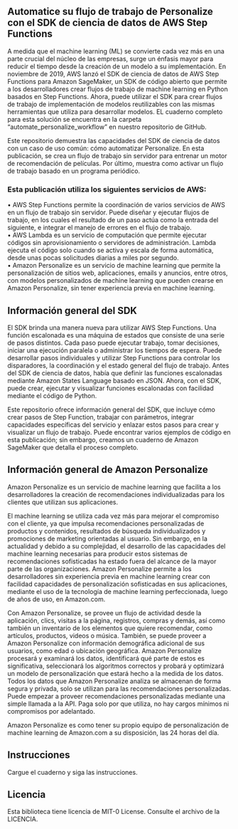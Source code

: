 ## Automatice su flujo de trabajo de Personalize con el SDK de ciencia de datos de AWS Step Functions

A medida que el machine learning (ML) se convierte cada vez más en una parte crucial del núcleo de las empresas, surge un énfasis mayor para reducir el tiempo desde la creación de un modelo a su implementación. En noviembre de 2019, AWS lanzó el SDK de ciencia de datos de AWS Step Functions para Amazon SageMaker, un SDK de código abierto que permite a los desarrolladores crear flujos de trabajo de machine learning en Python basados en Step Functions. Ahora, puede utilizar el SDK para crear flujos de trabajo de implementación de modelos reutilizables con las mismas herramientas que utiliza para desarrollar modelos. EL cuaderno completo para esta solución se encuentra en la carpeta “automate_personalize_workflow” en nuestro repositorio de GitHub.

Este repositorio demuestra las capacidades del SDK de ciencia de datos con un caso de uso común: cómo automatizar Personalize. En esta publicación, se crea un flujo de trabajo sin servidor para entrenar un motor de recomendación de películas. Por último, muestra como activar un flujo de trabajo basado en un programa periódico.

### Esta publicación utiliza los siguientes servicios de AWS:
•	AWS Step Functions permite la coordinación de varios servicios de AWS en un flujo de trabajo sin servidor. Puede diseñar y ejecutar flujos de trabajo, en los cuales el resultado de un paso actúa como la entrada del siguiente, e integrar el manejo de errores en el flujo de trabajo.\
•	AWS Lambda es un servicio de computación que permite ejecutar códigos sin aprovisionamiento o servidores de administración. Lambda ejecuta el código solo cuando se activa y escala de forma automática, desde unas pocas solicitudes diarias a miles por segundo.\
•	Amazon Personalize es un servicio de machine learning que permite la personalización de sitios web, aplicaciones, emails y anuncios, entre otros, con modelos personalizados de machine learning que pueden crearse en Amazon Personalize, sin tener experiencia previa en machine learning.

## Información general del SDK
El SDK brinda una manera nueva para utilizar AWS Step Functions. Una función escalonada es una máquina de estados que consiste de una serie de pasos distintos. Cada paso puede ejecutar trabajo, tomar decisiones, iniciar una ejecución paralela o administrar los tiempos de espera. Puede desarrollar pasos individuales y utilizar Step Functions para controlar los disparadores, la coordinación y el estado general del flujo de trabajo. Antes del SDK de ciencia de datos, había que definir las funciones escalonadas mediante Amazon States Language basado en JSON. Ahora, con el SDK, puede crear, ejecutar y visualizar funciones escalonadas con facilidad mediante el código de Python.

Este repositorio ofrece información general del SDK, que incluye cómo crear pasos de Step Function, trabajar con parámetros, integrar capacidades específicas del servicio y enlazar estos pasos para crear y visualizar un flujo de trabajo. Puede encontrar varios ejemplos de código en esta publicación; sin embargo, creamos un cuaderno de Amazon SageMaker que detalla el proceso completo.

## Información general de Amazon Personalize
Amazon Personalize es un servicio de machine learning que facilita a los desarrolladores la creación de recomendaciones individualizadas para los clientes que utilizan sus aplicaciones.

El machine learning se utiliza cada vez más para mejorar el compromiso con el cliente, ya que impulsa recomendaciones personalizadas de productos y contenidos, resultados de búsqueda individualizados y promociones de marketing orientadas al usuario. Sin embargo, en la actualidad y debido a su complejidad, el desarrollo de las capacidades del machine learning necesarias para producir estos sistemas de recomendaciones sofisticadas ha estado fuera del alcance de la mayor parte de las organizaciones. Amazon Personalize permite a los desarrolladores sin experiencia previa en machine learning crear con facilidad capacidades de personalización sofisticadas en sus aplicaciones, mediante el uso de la tecnología de machine learning perfeccionada, luego de años de uso, en Amazon.com.

Con Amazon Personalize, se provee un flujo de actividad desde la aplicación, clics, visitas a la página, registros, compras y demás, así como también un inventario de los elementos que quiere recomendar, como artículos, productos, videos o música. También, se puede proveer a Amazon Personalize con información demográfica adicional de sus usuarios, como edad o ubicación geográfica. Amazon Personalize procesará y examinará los datos, identificará qué parte de estos es significativa, seleccionará los algoritmos correctos y probará y optimizará un modelo de personalización que estará hecho a la medida de los datos. Todos los datos que Amazon Personalize analiza se almacenan de forma segura y privada, solo se utilizan para las recomendaciones personalizadas. Puede empezar a proveer recomendaciones personalizadas mediante una simple llamada a la API. Paga solo por que utiliza, no hay cargos mínimos ni compromisos por adelantado.

Amazon Personalize es como tener su propio equipo de personalización de machine learning de Amazon.com a su disposición, las 24 horas del día.



## Instrucciones
Cargue el cuaderno y siga las instrucciones.

## Licencia

Esta biblioteca tiene licencia de MIT-0 License. Consulte el archivo de la LICENCIA.


